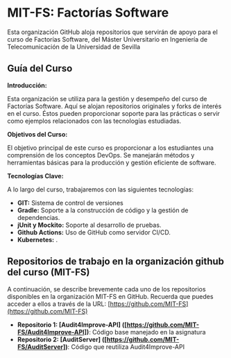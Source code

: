 # MIT-FS: Factorías Software

Esta organización GitHub aloja repositorios que servirán de apoyo para el curso de Factorías Software, del Máster Universitario en Ingeniería de Telecomunicación de la Universidad de Sevilla

## Guía del Curso

**Introducción:**

Esta organización se utiliza para la gestión y desempeño del curso de Factorías Software. Aquí se alojan repositorios originales y forks de interés en el curso. Éstos pueden proporcionar soporte para las prácticas o servir como ejemplos relacionados con las tecnologías estudiadas. 

**Objetivos del Curso:**

El objetivo principal de este curso es proporcionar a los estudiantes una comprensión de los conceptos DevOps. Se manejarán métodos y herramientas básicas para la producción y gestión eficiente de software.

**Tecnologías Clave:**

A lo largo del curso, trabajaremos con las siguientes tecnologías:

* **GIT:** Sistema de control de versiones
* **Gradle:** Soporte a la construcción de código y la gestión de dependencias.  
* **jUnit y Mockito:** Soporte al desarrollo de pruebas.
* **Github Actions:** Uso de GitHub como servidor CI/CD.
* **Kubernetes:** .



## Repositorios de trabajo en la organización github del curso (MIT-FS)

A continuación, se describe brevemente cada uno de los repositorios disponibles en la organización MIT-FS en GitHub.  Recuerda que puedes acceder a ellos a través de la URL: [https://github.com/MIT-FS](https://github.com/MIT-FS)

* **Repositorio 1: [Audit4Improve-API] ([https://github.com/MIT-FS/Audit4Improve-API])**: Código base manejado en la asignatura
* **Repositorio 2: [AuditServer] ([https://github.com/MIT-FS/AuditServer])**: Código que reutiliza Audit4Improve-API
